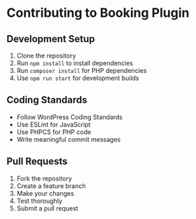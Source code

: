 # Contributing to Booking Plugin

## Development Setup

1. Clone the repository
2. Run `npm install` to install dependencies
3. Run `composer install` for PHP dependencies
4. Use `npm run start` for development builds

## Coding Standards

- Follow WordPress Coding Standards
- Use ESLint for JavaScript
- Use PHPCS for PHP code
- Write meaningful commit messages

## Pull Requests

1. Fork the repository
2. Create a feature branch
3. Make your changes
4. Test thoroughly
5. Submit a pull request